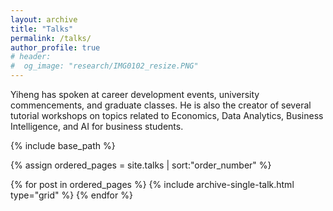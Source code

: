 ```yaml
---
layout: archive
title: "Talks"
permalink: /talks/
author_profile: true
# header:
#  og_image: "research/IMG0102_resize.PNG"
---
```


Yiheng has spoken at career development events, university commencements, and graduate classes. He is also the creator of several tutorial workshops on topics related to Economics, Data Analytics, Business Intelligence, and AI for business students.

<nbsp>

{% include base_path %}

{% assign ordered_pages = site.talks | sort:"order_number" %}

{% for post in ordered_pages %}
  {% include archive-single-talk.html type="grid" %}
{% endfor %}
